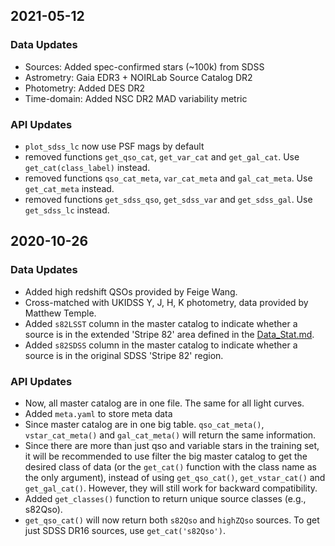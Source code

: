 ## 2021-05-12
### Data Updates
- Sources: Added spec-confirmed stars (~100k) from SDSS
- Astrometry: Gaia EDR3 + NOIRLab Source Catalog DR2
- Photometry: Added DES DR2
- Time-domain: Added NSC DR2 MAD variability metric

### API Updates
- `plot_sdss_lc` now use PSF mags by default
- removed functions `get_qso_cat`, `get_var_cat` and `get_gal_cat`. Use `get_cat(class_label)` instead.
- removed functions `qso_cat_meta`, `var_cat_meta` and `gal_cat_meta`. Use `get_cat_meta` instead.
- removed functions `get_sdss_qso`, `get_sdss_var` and `get_sdss_gal`. Use `get_sdss_lc` instead.

## 2020-10-26
### Data Updates
- Added high redshift QSOs provided by Feige Wang.
- Cross-matched with UKIDSS Y, J, H, K photometry, data provided by Matthew Temple.
- Added `s82LSST` column in the master catalog to indicate whether a source is in the extended 'Stripe 82' area defined in the [Data_Stat.md](./Data_Stat.md).
- Added `s82SDSS` column in the master catalog to indicate whether a source is in the original SDSS 'Stripe 82' region.

### API Updates
- Now, all master catalog are in one file. The same for all light curves.
- Added `meta.yaml` to store meta data
- Since master catalog are in one big table. `qso_cat_meta()`, `vstar_cat_meta()` and `gal_cat_meta()` will return the same information. 
- Since there are more than just qso and variable stars in the training set, it will be recommended to use filter the big master catalog to get the desired class of data (or the `get_cat()` function with the class name as the only argument), instead of using `get_qso_cat()`, `get_vstar_cat()` and `get_gal_cat()`. However, they will still work for backward compatibility. 
- Added `get_classes()` function to return unique source classes (e.g., s82Qso). 
- `get_qso_cat()` will now return both `s82Qso` and `highZQso` sources. To get just SDSS DR16 sources, use `get_cat('s82Qso')`.